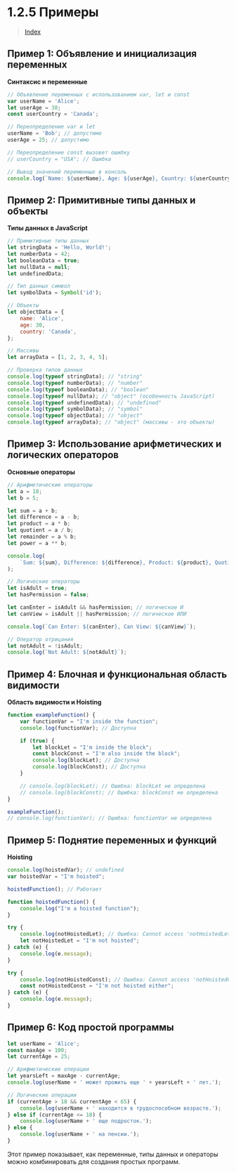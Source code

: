 # **1.2.5 Примеры**

> [Index](./0%20Index.md)

## **Пример 1: Объявление и инициализация переменных**

**Синтаксис и переменные**

```js
// Объявление переменных с использованием var, let и const
var userName = 'Alice';
let userAge = 30;
const userCountry = 'Canada';

// Переопределение var и let
userName = 'Bob'; // допустимо
userAge = 25; // допустимо

// Переопределение const вызовет ошибку
// userCountry = "USA"; // Ошибка

// Вывод значений переменных в консоль
console.log(`Name: ${userName}, Age: ${userAge}, Country: ${userCountry}`);
```

## **Пример 2: Примитивные типы данных и объекты**

**Типы данных в JavaScript**

```js
// Примитивные типы данных
let stringData = 'Hello, World!';
let numberData = 42;
let booleanData = true;
let nullData = null;
let undefinedData;

// Тип данных символ
let symbolData = Symbol('id');

// Объекты
let objectData = {
    name: 'Alice',
    age: 30,
    country: 'Canada',
};

// Массивы
let arrayData = [1, 2, 3, 4, 5];

// Проверка типов данных
console.log(typeof stringData); // "string"
console.log(typeof numberData); // "number"
console.log(typeof booleanData); // "boolean"
console.log(typeof nullData); // "object" (особенность JavaScript)
console.log(typeof undefinedData); // "undefined"
console.log(typeof symbolData); // "symbol"
console.log(typeof objectData); // "object"
console.log(typeof arrayData); // "object" (массивы - это объекты)
```

## **Пример 3: Использование арифметических и логических операторов**

**Основные операторы**

```js
// Арифметические операторы
let a = 10;
let b = 5;

let sum = a + b;
let difference = a - b;
let product = a * b;
let quotient = a / b;
let remainder = a % b;
let power = a ** b;

console.log(
    `Sum: ${sum}, Difference: ${difference}, Product: ${product}, Quotient: ${quotient}, Remainder: ${remainder}, Power: ${power}`,
);

// Логические операторы
let isAdult = true;
let hasPermission = false;

let canEnter = isAdult && hasPermission; // логическое И
let canView = isAdult || hasPermission; // логическое ИЛИ

console.log(`Can Enter: ${canEnter}, Can View: ${canView}`);

// Оператор отрицания
let notAdult = !isAdult;
console.log(`Not Adult: ${notAdult}`);
```

## **Пример 4: Блочная и функциональная область видимости**

**Область видимости и Hoisting**

```js
function exampleFunction() {
    var functionVar = "I'm inside the function";
    console.log(functionVar); // Доступна

    if (true) {
        let blockLet = "I'm inside the block";
        const blockConst = "I'm also inside the block";
        console.log(blockLet); // Доступна
        console.log(blockConst); // Доступна
    }

    // console.log(blockLet); // Ошибка: blockLet не определена
    // console.log(blockConst); // Ошибка: blockConst не определена
}

exampleFunction();
// console.log(functionVar); // Ошибка: functionVar не определена
```

## **Пример 5: Поднятие переменных и функций**

**Hoisting**

```js
console.log(hoistedVar); // undefined
var hoistedVar = "I'm hoisted";

hoistedFunction(); // Работает

function hoistedFunction() {
    console.log("I'm a hoisted function");
}

try {
    console.log(notHoistedLet); // Ошибка: Cannot access 'notHoistedLet' before initialization
    let notHoistedLet = "I'm not hoisted";
} catch (e) {
    console.log(e.message);
}

try {
    console.log(notHoistedConst); // Ошибка: Cannot access 'notHoistedConst' before initialization
    const notHoistedConst = "I'm not hoisted either";
} catch (e) {
    console.log(e.message);
}
```

## **Пример 6: Код простой программы**

```javascript
let userName = 'Alice';
const maxAge = 100;
let currentAge = 25;

// Арифметические операции
let yearsLeft = maxAge - currentAge;
console.log(userName + ' может прожить еще ' + yearsLeft + ' лет.');

// Логические операции
if (currentAge > 18 && currentAge < 65) {
    console.log(userName + ' находится в трудоспособном возрасте.');
} else if (currentAge <= 18) {
    console.log(userName + ' еще подросток.');
} else {
    console.log(userName + ' на пенсии.');
}
```

Этот пример показывает, как переменные, типы данных и операторы можно комбинировать для создания простых программ.
